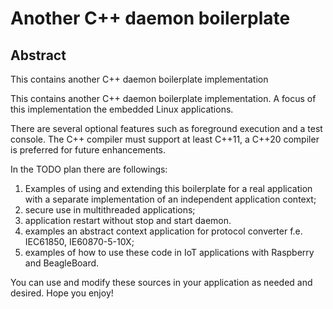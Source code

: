 # Another C++ daemon boilerplate

## Abstract

This contains another C++ daemon boilerplate  implementation

This contains another C++ daemon boilerplate  implementation. 
A focus of this implementation the embedded Linux applications.

There are several optional features such as foreground execution and a test console. 
The C++ compiler must support at least C++11, a C++20 compiler is preferred for future enhancements. 

In the TODO plan there are followings:
 
1) Examples of using and extending this boilerplate for a real application with a separate implementation of an independent application context;
2) secure use in multithreaded applications;
3) application restart without stop and start daemon. 
4) examples an abstract context application for protocol converter f.e. IEC61850, IE60870-5-10X;
5) examples of how to use these code in IoT applications with Raspberry and BeagleBoard.

You can use and modify these sources in your application as needed and desired.
Hope you enjoy! 
